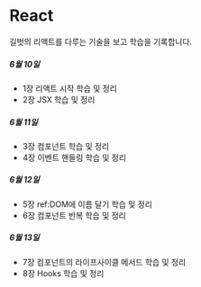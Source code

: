 # React

길벗의 리액트를 다루는 기술을 보고 학습을 기록합니다.

##### 6월 10일
- 1장 리액트 시작 학습 및 정리
- 2장 JSX 학습 및 정리

##### 6월 11일
- 3장 컴포넌트 학습 및 정리
- 4장 이벤트 핸들링 학습 및 정리

##### 6월 12일
- 5장 ref:DOM에 이름 달기 학습 및 정리
- 6장 컴포넌트 반복 학습 및 정리

##### 6월 13일
- 7장 컴포넌트의 라이프사이클 메서드 학습 및 정리
- 8장 Hooks 학습 및 정리